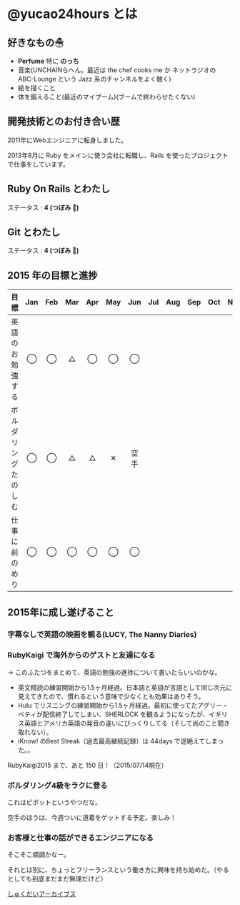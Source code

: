 # @yucao24hours とは
## 好きなもの☃
* **Perfume** 特に **のっち**
* 音楽(UNCHAINらへん。最近は the chef cooks me か ネットラジオの ABC-Lounge という Jazz 系のチャンネルをよく聴く)
* 絵を描くこと
* 体を鍛えること(最近のマイブーム)(ブームで終わらせたくない)

## 開発技術とのお付き合い歴
2011年にWebエンジニアに転身しました。

2013年8月に Ruby をメインに使う会社に転職し、Rails を使ったプロジェクトで仕事をしています。

## Ruby On Rails とわたし
ステータス : **4 (つぼみ :tulip:)**

## Git とわたし
ステータス : **4 (つぼみ :tulip:)**


## 2015 年の目標と進捗
| 目標                       | Jan   | Feb   | Mar   | Apr   | May   | Jun   | Jul   | Aug   | Sep   | Oct   | Nov   | Dec   |
| :------------------------- | :---: | :---: | :---: | :---: | :---: | :---: | :---: | :---: | :---: | :---: | :---: | :---: |
| 英語のお勉強する           | ◯     | ◯     | △     | ◯     | ◯     | ◯     |
| ボルダリングたのしむ       | ◯     | ◯     | △     | △     | ✕     | 空手  |
| 仕事に前のめり             | ◯     | ◯     | ◯     | ◯     | ◯     | ◯     |

## 2015年に成し遂げること
### 字幕なしで英語の映画を観る(LUCY, The Nanny Diaries)
### RubyKaigi で海外からのゲストと友達になる

-> このふたつをまとめて、英語の勉強の進捗について書いたらいいのかな。

- 英文精読の練習開始から1.5ヶ月経過。日本語と英語が言語として同じ次元に見えてきたので、慣れるという意味で少なくとも効果はありそう。
- Hulu でリスニングの練習開始から1.5ヶ月経過。最初に使ってたアグリー・ベティが配信終了してしまい、SHERLOCK を観るようになったが、イギリス英語とアメリカ英語の発音の違いにびっくりしてる（そして尚のこと聞き取れない）。
- iKnow! のBest Streak（過去最高継続記録）は 44days で途絶えてしまった。。

RubyKaigi2015 まで、あと 150 日！（2015/07/14現在）

### ボルダリング4級をラクに登る

これはピボットというやつだな。

空手のほうは、今週ついに道着をゲットする予定。楽しみ！

### お客様と仕事の話ができるエンジニアになる

そこそこ順調かなー。

それとは別に、ちょっとフリーランスという働き方に興味を持ち始めた。（やるとしても到底まだまだ無理だけど）

[しゅくだいアーカイブス](https://gist.github.com/yucao24hours/9353b1a818a1c94d71ff)
